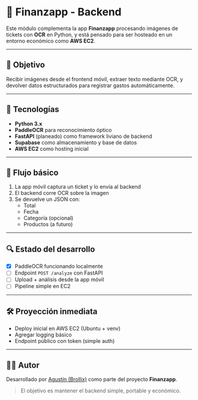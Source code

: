 # 🧠 Finanzapp - Backend

Este módulo complementa la app **Finanzapp** procesando imágenes de tickets con **OCR** en Python, y está pensado para ser hosteado en un entorno económico como **AWS EC2**.

---

## 🎯 Objetivo

Recibir imágenes desde el frontend móvil, extraer texto mediante OCR, y devolver datos estructurados para registrar gastos automáticamente.

---

## 🔧 Tecnologías

- **Python 3.x**
- **PaddleOCR** para reconocimiento óptico
- **FastAPI** (planeado) como framework liviano de backend
- **Supabase** como almacenamiento y base de datos
- **AWS EC2** como hosting inicial

---

## 🔄 Flujo básico

1. La app móvil captura un ticket y lo envía al backend
2. El backend corre OCR sobre la imagen
3. Se devuelve un JSON con:
   - Total
   - Fecha
   - Categoría (opcional)
   - Productos (a futuro)

---

## 🔍 Estado del desarrollo

- [x] PaddleOCR funcionando localmente
- [ ] Endpoint `POST /analyze` con FastAPI
- [ ] Upload + análisis desde la app móvil
- [ ] Pipeline simple en EC2

---

## 🛠️ Proyección inmediata

- Deploy inicial en AWS EC2 (Ubuntu + venv)
- Agregar logging básico
- Endpoint público con token (simple auth)

---

## 👨‍💻 Autor

Desarrollado por [Agustín (Brollix)](https://github.com/Brollix) como parte del proyecto **Finanzapp**.

> El objetivo es mantener el backend simple, portable y económico.

